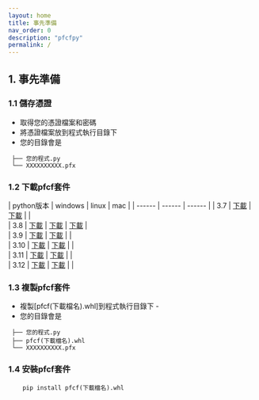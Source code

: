 ```yaml
---
layout: home
title: 事先準備
nav_order: 0
description: "pfcfpy"
permalink: /
---
```


## 1. 事先準備
### 1.1 儲存憑證
 - 取得您的憑證檔案和密碼
 - 將憑證檔案放到程式執行目錄下
 - 您的目錄會是

```  
 ├── 您的程式.py
 └── XXXXXXXXXX.pfx
```
### 1.2 下載pfcf套件

| python版本 | windows | linux  | mac |
| ------ | ------ | ------ |
| 3.7 | [下載](download/pfcf-1.0.0.1-cp37-cp37m-win_amd64.whl) |  [下載](download/pfcf-1.0.0.1-cp37-cp37m-linux_x86_64.whl) |  |    
| 3.8 | [下載](download/pfcf-1.0.0.1-cp38-cp38-win_amd64.whl) |  [下載](download/pfcf-1.0.0.1-cp38-cp38-linux_x86_64.whl) | [下載](download/pfcf-1.0.0.1-cp38-cp38-macosx_10_9_x86_64.whl)  |    
| 3.9 | [下載](download/pfcf-1.0.0.1-cp39-cp39-win_amd64.whl) |  [下載](download/pfcf-1.0.0.1-cp39-cp39-linux_x86_64.whl) |  |    
| 3.10 | [下載](download/pfcf-1.0.0.1-cp310-cp310-win_amd64.whl) |  [下載](download/pfcf-1.0.0.1-cp310-cp310-linux_x86_64.whl) |  |    
| 3.11 | [下載](download/pfcf-1.0.0.1-cp311-cp311-win_amd64.whl) |  [下載](download/pfcf-1.0.0.1-cp311-cp311-linux_x86_64.whl) |  |    
| 3.12 | [下載](download/pfcf-1.0.0.1-cp312-cp312-win_amd64.whl) |  [下載](download/pfcf-1.0.0.1-cp312-cp312-linux_x86_64.whl) |  |    

### 1.3 複製pfcf套件
 
 - 複製[pfcf(下載檔名).whl]到程式執行目錄下   - 
 - 您的目錄會是

```  
 ├── 您的程式.py
 ├── pfcf(下載檔名).whl
 └── XXXXXXXXXX.pfx
```

### 1.4 安裝pfcf套件
``` 
    pip install pfcf(下載檔名).whl
```
 